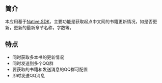 ## 简介

本应用基于[Native.SDK](https://github.com/Jie2GG/Native.Framework)，主要功能是获取起点中文网的书籍更新情况，如是否更新，更新的最新章节名称，字数等。

## 特点

* 同时获取多本书的更新情况
* 同时发送到多个QQ群
* 要获取的书籍和发送消息的QQ群可配置
* 即时发送QQ消息
